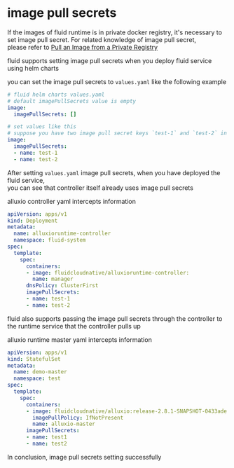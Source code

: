# image pull secrets


If the images of fluid runtime is in private docker registry, it's necessary to set image pull secret.
For related knowledge of image pull secret,     
please refer to [Pull an Image from a Private Registry
](https://kubernetes.io/docs/tasks/configure-pod-container/pull-image-private-registry/)

fluid supports setting image pull secrets when you deploy fluid service using helm charts

you can set the image pull secrets to `values.yaml` like the following example
```yaml
# fluid helm charts values.yaml 
# default imagePullSecrets value is empty
image:
  imagePullSecrets: []

# set values like this 
# suppose you have two image pull secret keys `test-1` and `test-2` in your cluster
image:
  imagePullSecrets: 
  - name: test-1
  - name: test-2
```

After setting `values.yaml` image pull secrets, when you have deployed the fluid service,  
you can see that controller itself already uses image pull secrets



alluxio controller yaml intercepts information
```yaml
apiVersion: apps/v1
kind: Deployment
metadata:
  name: alluxioruntime-controller
  namespace: fluid-system
spec:
  template:
    spec:
      containers:
      - image: fluidcloudnative/alluxioruntime-controller:
        name: manager
      dnsPolicy: ClusterFirst
      imagePullSecrets:
      - name: test-1
      - name: test-2
```

fluid also supports passing the image pull secrets through the controller to the runtime service that the controller pulls up

alluxio runtime master yaml intercepts information
```yaml
apiVersion: apps/v1
kind: StatefulSet
metadata:
  name: demo-master
  namespace: test
spec:
  template:
    spec:
      containers:
      - image: fluidcloudnative/alluxio:release-2.8.1-SNAPSHOT-0433ade
        imagePullPolicy: IfNotPresent
        name: alluxio-master
      imagePullSecrets:
      - name: test1
      - name: test2

```
In conclusion, image pull secrets setting successfully